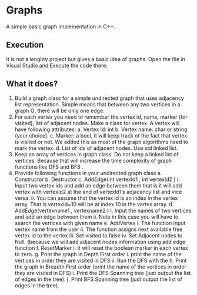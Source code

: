 # Graphs
A simple basic graph implementation in C++.

## Execution
It is not a lenghty project but gives a basic idea of graphs. Open the file in Visual Studio and Execute the code there.

## What it does?
1. Build a graph class for a simple undirected graph that uses adjacency list representation. Simple means
that between any two vertices in a graph G, there will be only one edge.
2. For each vertex you need to remember the vertex id, name, marker (for visited), list of adjacent nodes.
Make a class for vertex. A vertex will have following attributes:
      a. Vertex Id: int
      b. Vertex name: char or string (your choice).
      c. Marker: a bool, it will keep track of the fact that vertex is visited or not. We added this as most of
      the graph algorithms need to mark the vertex.
      d. List of ids of adjacent nodes. Use std linked list.
3. Keep an array of vertices in graph class. Do not keep a linked list of vertices. Because that will increase the
time complexity of graph functions like DFS and BFS .
4. Provide following functions in your undirected graph class
      a. Constructor
      b. Destructor
      c. AddEdge(int vertexId1 , int vertexId2 )
            i. Input two vertex ids and add an edge between them that is it will add vertex with vertexId2
            at the end of vertexId1’s adjacency list and vice versa.
            ii. You can assume that the vertex id is an index in the vertex array. That is vertexId=10 will be
            at index 10 in the vertex array.
      d. AddEdge(vertexname1 , vertexname2 )
            i. Input the names of two vertices and add an edge between them
            ii. Note in this case you will have to search the vertices with given name
      e. AddVertex
            i. The function input vertex name from the user
            ii. The function assigns next available free vertex id to the vertex
            iii. Set visited to false
            iv. Set Adjacent nodes to Null. (because we will add adjacent nodes information using add edge function
      f. ResetMarker
            i. It will reset the boolean marker in each vertex to zero.
      g. Print the graph in Depth First order
            i. print the name of the vertices in order they are visited in DFS
            ii. Run the DFS with the
      h. Print the graph in Breadth First order (print the name of the vertices in order they are visited in
      DFS)
      i. Print the DFS Spanning tree (just output the list of edges in the tree).
      j. Print BFS Spanning tree (just output the list of edges in the tree).
